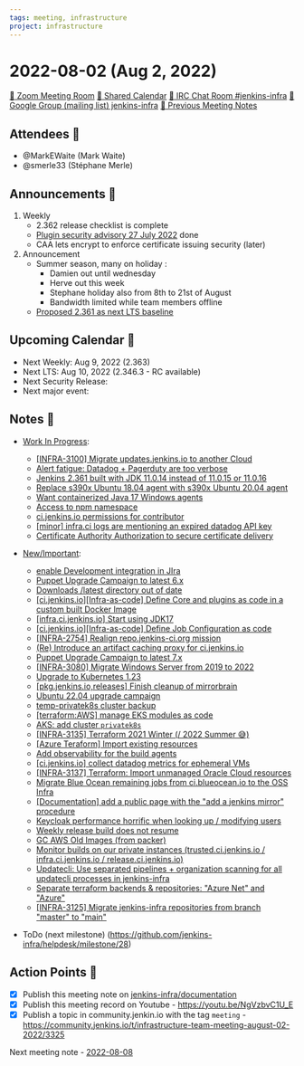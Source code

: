 ```yaml
---
tags: meeting, infrastructure
project: infrastructure
---
```

<!-- markdownlint-disable MD026-->

# 2022-08-02 (Aug 2, 2022)

[:movie_camera: Zoom Meeting Room](https://zoom.us/j/92454301214?pwd=aEVoUi9EanpaakN3L1ZxRlpDQk5Ddz09)
[:calendar: Shared Calendar](https://jenkins.io/event-calendar/)
[:speech_balloon: IRC Chat Room #jenkins-infra](https://jenkins.io/chat/#jenkins-infra)
[:email: Google Group (mailing list) jenkins-infra](https://groups.google.com/g/jenkins-infra)
[🧠 Previous Meeting Notes](https://github.com/jenkins-infra/documentation/blob/main/meetings/XXXX-XX-XX.md)

## Attendees 👥

* @MarkEWaite (Mark Waite)
* @smerle33 (Stéphane Merle)

## Announcements :loudspeaker:

1. Weekly 
    * 2.362 release checklist is complete
    * [Plugin security advisory 27 July 2022](https://www.jenkins.io/security/advisory/2022-07-27/) done
    * CAA lets encrypt to enforce certificate issuing security (later)
3. Announcement
    * Summer season, many on holiday :
        * Damien out until wednesday
        * Herve out this week
        * Stephane holiday also from 8th to 21st of August
        * Bandwidth limited while team members offline
    * [Proposed 2.361 as next LTS baseline](https://groups.google.com/g/jenkinsci-dev/c/JlbiG5pO5l8/m/8gSDmGajAQAJ)

## Upcoming Calendar 📆

* Next Weekly: Aug 9, 2022 (2.363)
* Next LTS: Aug 10, 2022 (2.346.3 - RC available)
* Next Security Release:
* Next major event:

## Notes :book:

* [Work In Progress](https://github.com/jenkins-infra/helpdesk/milestone/27):
  * [[INFRA-3100] Migrate updates.jenkins.io to another Cloud](https://github.com/jenkins-infra/helpdesk/issues/2649)
  * [Alert fatigue: Datadog + Pagerduty are too verbose](https://github.com/jenkins-infra/helpdesk/issues/3068)
  * [Jenkins 2.361 built with JDK 11.0.14 instead of 11.0.15 or 11.0.16](https://github.com/jenkins-infra/helpdesk/issues/3073)
  * [Replace s390x Ubuntu 18.04 agent with s390x Ubuntu 20.04 agent](https://github.com/jenkins-infra/helpdesk/issues/2983)
  * [Want containerized Java 17 Windows agents](https://github.com/jenkins-infra/helpdesk/issues/2822)
  * [Access to npm namespace](https://github.com/jenkins-infra/helpdesk/issues/3067)
  * [ci.jenkins.io permissions for contributor](https://github.com/jenkins-infra/helpdesk/issues/3065)
  * [[minor] infra.ci logs are mentioning an expired datadog API key](https://github.com/jenkins-infra/helpdesk/issues/2804)
  * [Certificate Authority Authorization to secure certificate delivery](https://github.com/jenkins-infra/helpdesk/issues/3083)

* [New/Important](https://github.com/jenkins-infra/helpdesk/milestone/10):
  * [enable Development integration in JIra](https://github.com/jenkins-infra/helpdesk/issues/2985)
  * [Puppet Upgrade Campaign to latest 6.x](https://github.com/jenkins-infra/helpdesk/issues/3056)
  * [Downloads /latest directory out of date](https://github.com/jenkins-infra/helpdesk/issues/3034)
  * [[ci.jenkins.io][Infra-as-code] Define Core and plugins as code in a custom built Docker Image](https://github.com/jenkins-infra/helpdesk/issues/3070)
  * [[infra.ci.jenkins.io] Start using JDK17](https://github.com/jenkins-infra/helpdesk/issues/3072)
  * [[ci.jenkins.io][Infra-as-code] Define Job Configuration as code](https://github.com/jenkins-infra/helpdesk/issues/3071)
  * [[INFRA-2754] Realign repo.jenkins-ci.org mission](https://github.com/jenkins-infra/helpdesk/issues/2322)
  * [(Re) Introduce an artifact caching proxy for ci.jenkins.io](https://github.com/jenkins-infra/helpdesk/issues/2752)
  * [Puppet Upgrade Campaign to latest 7.x](https://github.com/jenkins-infra/helpdesk/issues/3058)
  * [[INFRA-3080]  Migrate Windows Server from 2019 to 2022](https://github.com/jenkins-infra/helpdesk/issues/2629)
  * [Upgrade to Kubernetes 1.23](https://github.com/jenkins-infra/helpdesk/issues/3053)
  * [[pkg.jenkins.io,releases] Finish cleanup of mirrorbrain](https://github.com/jenkins-infra/helpdesk/issues/2970)
  * [Ubuntu 22.04 upgrade campaign](https://github.com/jenkins-infra/helpdesk/issues/2982)
  * [temp-privatek8s cluster backup](https://github.com/jenkins-infra/helpdesk/issues/2976)
  * [[terraform:AWS] manage EKS modules as code](https://github.com/jenkins-infra/helpdesk/issues/3022)
  * [AKS: add cluster `privatek8s`](https://github.com/jenkins-infra/helpdesk/issues/2844)
  * [[INFRA-3135] Terraform 2021 Winter (/ 2022 Summer 😅)](https://github.com/jenkins-infra/helpdesk/issues/2680)
  * [[Azure Teraform] Import existing resources](https://github.com/jenkins-infra/helpdesk/issues/2981)
  * [Add observability for the build agents](https://github.com/jenkins-infra/helpdesk/issues/2769)
  * [[ci.jenkins.io] collect datadog metrics for ephemeral VMs](https://github.com/jenkins-infra/helpdesk/issues/2980)
  * [[INFRA-3137] Terraform: Import unmanaged Oracle Cloud resources](https://github.com/jenkins-infra/helpdesk/issues/2682)
  * [Migrate Blue Ocean remaining jobs from ci.blueocean.io to the OSS Infra](https://github.com/jenkins-infra/helpdesk/issues/2954)
  * [[Documentation] add a public page with the "add a jenkins mirror" procedure](https://github.com/jenkins-infra/helpdesk/issues/2953)
  * [Keycloak performance horrific when looking up / modifying users](https://github.com/jenkins-infra/helpdesk/issues/2915)
  * [Weekly release build does not resume](https://github.com/jenkins-infra/helpdesk/issues/2925)
  * [GC AWS Old Images (from packer)](https://github.com/jenkins-infra/helpdesk/issues/2846)
  * [Monitor builds on our private instances (trusted.ci.jenkins.io / infra.ci.jenkins.io / release.ci.jenkins.io)](https://github.com/jenkins-infra/helpdesk/issues/2843)
  * [Updatecli: Use separated pipelines + organization scanning for all updatecli processes in jenkins-infra](https://github.com/jenkins-infra/helpdesk/issues/2778)
  * [Separate terraform backends & repositories: "Azure Net" and "Azure"](https://github.com/jenkins-infra/helpdesk/issues/2924)
  * [[INFRA-3125] Migrate jenkins-infra repositories from branch "master" to "main"](https://github.com/jenkins-infra/helpdesk/issues/2671)


* ToDo (next milestone) (https://github.com/jenkins-infra/helpdesk/milestone/28)

## Action Points :muscle:

<!-- How To: https://github.com/jenkins-infra/runbooks/tree/main/meetings -->
* [x] Publish this meeting note on [jenkins-infra/documentation](https://github.com/jenkins-infra/documentation) 
* [x] Publish this meeting record on Youtube - https://youtu.be/NgVzbvC1U_E
* [x] Publish a topic in community.jenkin.io with the tag `meeting` - https://community.jenkins.io/t/infrastructure-team-meeting-august-02-2022/3325

Next meeting note - [2022-08-08](https://github.com/jenkins-infra/documentation/blob/main/meetings/2022-08-08.md) 
